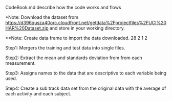 CodeBook.md describe how the code works and flows

*Note: Download the dataset from https://d396qusza40orc.cloudfront.net/getdata%2Fprojectfiles%2FUCI%20HAR%20Dataset.zip and store in your working directory.

**Note: Create data frame to import the data downloaded. 28 2 1 2

Step1: Mergers the training and test data into single files.


Step2: Extract the mean and standards deviation from from each measurement.

Step3: Assigns names to the data that are descriptive to each variable being used.

Step4: Create a sub track data set from the original data with the average of each activity and each subject.
